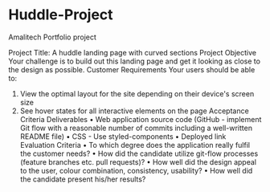 # Huddle-Project
Amalitech Portfolio project

Project Title: A huddle landing page with curved sections
Project Objective
Your challenge is to build out this landing page and get it looking as close to the design
as possible.
Customer Requirements
Your users should be able to:
1. View the optimal layout for the site depending on their device's screen size
2. See hover states for all interactive elements on the page
Acceptance Criteria
Deliverables
• Web application source code (GitHub - implement Git flow with a reasonable number of
commits including a well-written README file)
• CSS - Use styled-components
• Deployed link
Evaluation Criteria
• To which degree does the application really fulfil the customer needs?
• How did the candidate utilize git-flow processes (feature branches etc. pull
requests)?
• How well did the design appeal to the user, colour combination, consistency,
usability?
• How well did the candidate present his/her results?
